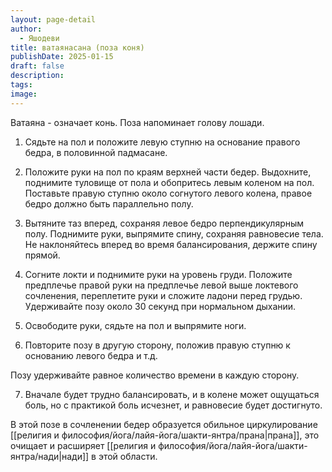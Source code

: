 ```yaml
---
layout: page-detail
author:
  - Яшодеви
title: ватаянасана (поза коня)
publishDate: 2025-01-15
draft: false
description: 
tags: 
image:
---
```

Ватаяна - означает конь. Поза напоминает голову лошади. 

1. Сядьте на пол и положите левую ступню на основание правого бедра, в половинной падмасане. 

2. Положите руки на пол по краям верхней части бедер. Выдохните, поднимите туловище от пола и обопритесь левым коленом на пол. Поставьте правую ступню около согнутого левого колена, правое бедро должно быть параллельно полу. 

3. Вытяните таз вперед, сохраняя левое бедро перпендикулярным полу. Поднимите руки, выпрямите спину, сохраняя равновесие тела. Не наклоняйтесь вперед во время балансирования, держите спину прямой. 

4. Согните локти и поднимите руки на уровень груди. Положите предплечье правой руки на предплечье левой выше локтевого сочленения, переплетите руки и сложите ладони перед грудью. Удерживайте позу около 30 секунд при нормальном дыхании. 

5. Освободите руки, сядьте на пол и выпрямите ноги. 

6. Повторите позу в другую сторону, положив правую ступню к основанию левого бедра и т.д. 

Позу удерживайте равное количество времени в каждую сторону. 

7. Вначале будет трудно балансировать, и в колене может ощущаться боль, но с практикой боль исчезнет, и равновесие будет достигнуто. 

В этой позе в сочленении бедер образуется обильное циркулирование [[религия и философия/йога/лайя-йога/шакти-янтра/прана|прана]], это очищает и расширяет [[религия и философия/йога/лайя-йога/шакти-янтра/нади|нади]] в этой области.
